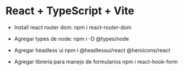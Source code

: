 # React + TypeScript + Vite

- Install react router dom:
  npm i react-router-dom

- Agregar types de node:
  npm i -D @types/node

- Agregar headless ui
  npm i @headlessui/react @heroicons/react

- Agregar librería para manejo de formularios
  npm i react-hook-form


